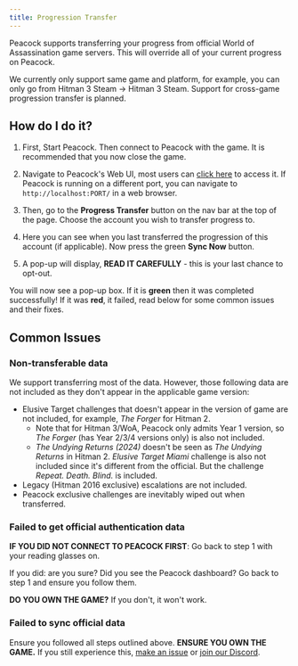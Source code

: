 ```yaml
---
title: Progression Transfer
---
```


Peacock supports transferring your progress from official World of Assassination game servers. This will override all of your current progress on Peacock.

We currently only support same game and platform, for example, you can only go from Hitman 3 Steam → Hitman 3 Steam.
Support for cross-game progression transfer is planned.

## How do I do it?

1. First, Start Peacock. Then connect to Peacock with the game. It is recommended that you now close the game.

2. Navigate to Peacock's Web UI, most users can [click here](http://localhost/) to access it.
If Peacock is running on a different port, you can navigate to `http://localhost:PORT/` in a web browser.

3. Then, go to the **Progress Transfer** button on the nav bar at the top of the page.
Choose the account you wish to transfer progress to.

4. Here you can see when you last transferred the progression of this account (if applicable).
Now press the green **Sync Now** button.

5. A pop-up will display, **READ IT CAREFULLY** - this is your last chance to opt-out.

You will now see a pop-up box. If it is **green** then it was completed successfully!
If it was **red**, it failed, read below for some common issues and their fixes.

## Common Issues

### Non-transferable data

We support transferring most of the data. However, those following data are not included as they don't appear in the applicable game version:

* Elusive Target challenges that doesn't appear in the version of game are not included, for example, _The Forger_ for Hitman 2.
  * Note that for Hitman 3/WoA, Peacock only admits Year 1 version, so _The Forger_ (has Year 2/3/4 versions only) is also not included.
  * _The Undying Returns (2024)_ doesn't be seen as _The Undying Returns_ in Hitman 2. _Elusive Target Miami_ challenge is also not included since it's different from the official. But the challenge _Repeat. Death. Blind._ is included.
* Legacy (Hitman 2016 exclusive) escalations are not included.
* Peacock exclusive challenges are inevitably wiped out when transferred.

### Failed to get official authentication data

**IF YOU DID NOT CONNECT TO PEACOCK FIRST**: Go back to step 1 with your reading glasses on.

If you did: are you sure? Did you see the Peacock dashboard? Go back to step 1 and ensure you follow them.

**DO YOU OWN THE GAME?** If you don't, it won't work.

### Failed to sync official data

Ensure you followed all steps outlined above. **ENSURE YOU OWN THE GAME.**
If you still experience this, [make an issue](https://github.com/thepeacockproject/Peacock/issues/new/choose) or [join our Discord](https://discord.gg/F8qQTfnajw).

